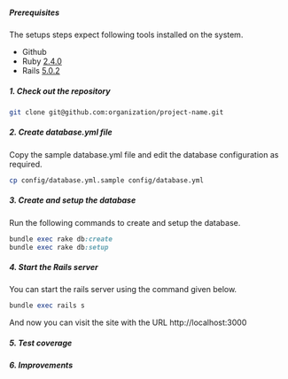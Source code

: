 ##### Prerequisites

The setups steps expect following tools installed on the system.

- Github
- Ruby [2.4.0](https://github.com/organization/project-name/blob/master/.ruby-version#L1)
- Rails [5.0.2](https://github.com/organization/project-name/blob/master/Gemfile#L12)

##### 1. Check out the repository

```bash
git clone git@github.com:organization/project-name.git
```

##### 2. Create database.yml file

Copy the sample database.yml file and edit the database configuration as required.

```bash
cp config/database.yml.sample config/database.yml
```

##### 3. Create and setup the database

Run the following commands to create and setup the database.

```ruby
bundle exec rake db:create
bundle exec rake db:setup
```

##### 4. Start the Rails server

You can start the rails server using the command given below.

```ruby
bundle exec rails s
```

And now you can visit the site with the URL http://localhost:3000

##### 5. Test coverage

##### 6. Improvements

